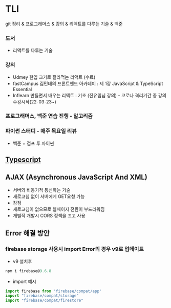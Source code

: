 # TLI

git 정리 & 프로그래머스 & 강의 & 리액트를 다루는 기술 & 백준


### 도서
 * 리액트를 다루는 기술

### 강의
 * Udmey 한입 크기로 잘라먹는 리액트 (수료)
 * fastCampus 김민태의 프론트엔드 아카데미 : 제 1강 JavaScript & TypeScript Essential
 * Inflearn 만들면서 배우는 리액트 : 기초 (진유림님 강의) - 코로나 격리기간 중 강의 수강시작(22-03-23~)

### 프로그래머스, 백준 연습 진행 - 알고리즘 
 
### 파이썬 스터디 - 매주 목요일 리뷰
 * 백준 + 점프 투 파이썬
 
## [Typescript](./Typescript)

## AJAX (Asynchronous JavaScript And XML)
 * 서버와 비동기적 통신하는 기술
 * 새로고침 없이 서버에게 GET요청 가능
 * 장점
  * 새로고침이 없으므로 웹페이지 전환이 부드러워짐
 * 개별적 개발시 CORS 정책을 끄고 사용

## Error 해결 방안

### firebase storage 사용시 import Error의 경우 v9로 업데이트 
 * v9 설치후
 ```javascript
 npm i firebase@9.6.8
 ```
 * import 예시 
```javascript
import firebase from 'firebase/compat/app'
import "firebase/compat/storage"
import "firebase/compat/firestore"
```

